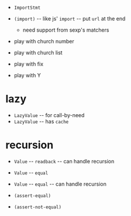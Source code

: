 - `ImportStmt`

- `(import)` -- like js' `import` -- put `url` at the end

  - need support from sexp's matchers

- play with church number
- play with church list
- play with fix
- play with Y

# lazy

- `LazyValue` -- for call-by-need
- `LazyValue` -- has `cache`

# recursion

- `Value` -- `readback` -- can handle recursion

- `Value` -- `equal`
- `Value` -- `equal` -- can handle recursion

- `(assert-equal)`
- `(assert-not-equal)`
